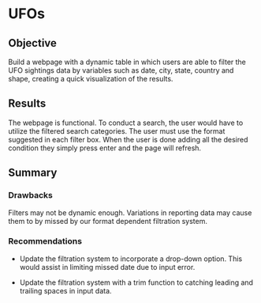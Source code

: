# UFOs

## Objective
Build a webpage with a dynamic table in which users are able to filter the UFO sightings data by variables such as date, city, state, country and shape, creating a quick visualization of the results.

## Results
The webpage is functional. To conduct a search, the user would have to utilize the filtered search categories. The user must use the format suggested in each filter box. When the user is done adding all the desired condition they simply press enter and the page will refresh.

## Summary

### Drawbacks
Filters may not be dynamic enough. Variations in reporting data may cause them to by missed by our format dependent filtration system.

### Recommendations
- Update the filtration system to incorporate a drop-down option. This would assist in limiting missed date due to input error.

- Update the filtration system with a trim function to catching leading and trailing spaces in input data.

